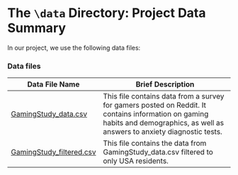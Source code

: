 # The `\data` Directory: Project Data Summary

In our project, we use the following data files:

### Data files
|Data File Name | Brief Description|
|---------------| -----------------|
|[GamingStudy_data.csv](./GamingStudy_data) | This file contains data from a survey for gamers posted on Reddit. It contains information on gaming habits and demographics, as well as answers to anxiety diagnostic tests.
|[GamingStudy_filtered.csv](./GamingStudy_filtered.csv) | This file contains the data from GamingStudy_data.csv filtered to only USA residents.
